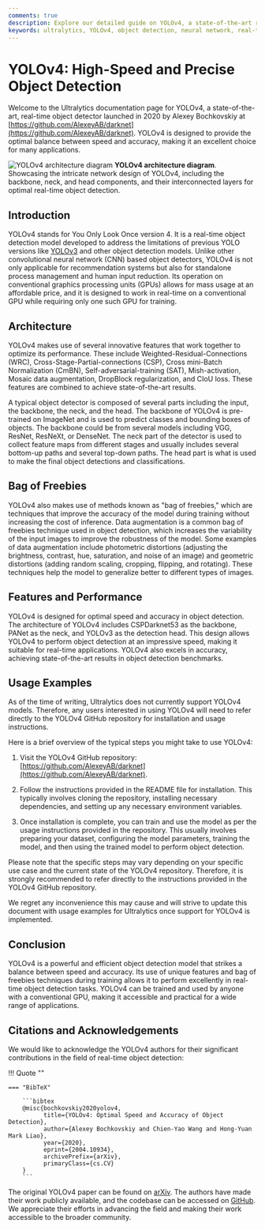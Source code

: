 ```yaml
---
comments: true
description: Explore our detailed guide on YOLOv4, a state-of-the-art real-time object detector. Understand its architectural highlights, innovative features, and application examples.
keywords: ultralytics, YOLOv4, object detection, neural network, real-time detection, object detector, machine learning
---
```


# YOLOv4: High-Speed and Precise Object Detection

Welcome to the Ultralytics documentation page for YOLOv4, a state-of-the-art, real-time object detector launched in 2020 by Alexey Bochkovskiy at [https://github.com/AlexeyAB/darknet](https://github.com/AlexeyAB/darknet). YOLOv4 is designed to provide the optimal balance between speed and accuracy, making it an excellent choice for many applications.

![YOLOv4 architecture diagram](https://user-images.githubusercontent.com/26833433/246185689-530b7fe8-737b-4bb0-b5dd-de10ef5aface.png) **YOLOv4 architecture diagram**. Showcasing the intricate network design of YOLOv4, including the backbone, neck, and head components, and their interconnected layers for optimal real-time object detection.

## Introduction

YOLOv4 stands for You Only Look Once version 4. It is a real-time object detection model developed to address the limitations of previous YOLO versions like [YOLOv3](yolov3.md) and other object detection models. Unlike other convolutional neural network (CNN) based object detectors, YOLOv4 is not only applicable for recommendation systems but also for standalone process management and human input reduction. Its operation on conventional graphics processing units (GPUs) allows for mass usage at an affordable price, and it is designed to work in real-time on a conventional GPU while requiring only one such GPU for training.

## Architecture

YOLOv4 makes use of several innovative features that work together to optimize its performance. These include Weighted-Residual-Connections (WRC), Cross-Stage-Partial-connections (CSP), Cross mini-Batch Normalization (CmBN), Self-adversarial-training (SAT), Mish-activation, Mosaic data augmentation, DropBlock regularization, and CIoU loss. These features are combined to achieve state-of-the-art results.

A typical object detector is composed of several parts including the input, the backbone, the neck, and the head. The backbone of YOLOv4 is pre-trained on ImageNet and is used to predict classes and bounding boxes of objects. The backbone could be from several models including VGG, ResNet, ResNeXt, or DenseNet. The neck part of the detector is used to collect feature maps from different stages and usually includes several bottom-up paths and several top-down paths. The head part is what is used to make the final object detections and classifications.

## Bag of Freebies

YOLOv4 also makes use of methods known as "bag of freebies," which are techniques that improve the accuracy of the model during training without increasing the cost of inference. Data augmentation is a common bag of freebies technique used in object detection, which increases the variability of the input images to improve the robustness of the model. Some examples of data augmentation include photometric distortions (adjusting the brightness, contrast, hue, saturation, and noise of an image) and geometric distortions (adding random scaling, cropping, flipping, and rotating). These techniques help the model to generalize better to different types of images.

## Features and Performance

YOLOv4 is designed for optimal speed and accuracy in object detection. The architecture of YOLOv4 includes CSPDarknet53 as the backbone, PANet as the neck, and YOLOv3 as the detection head. This design allows YOLOv4 to perform object detection at an impressive speed, making it suitable for real-time applications. YOLOv4 also excels in accuracy, achieving state-of-the-art results in object detection benchmarks.

## Usage Examples

As of the time of writing, Ultralytics does not currently support YOLOv4 models. Therefore, any users interested in using YOLOv4 will need to refer directly to the YOLOv4 GitHub repository for installation and usage instructions.

Here is a brief overview of the typical steps you might take to use YOLOv4:

1. Visit the YOLOv4 GitHub repository: [https://github.com/AlexeyAB/darknet](https://github.com/AlexeyAB/darknet).

2. Follow the instructions provided in the README file for installation. This typically involves cloning the repository, installing necessary dependencies, and setting up any necessary environment variables.

3. Once installation is complete, you can train and use the model as per the usage instructions provided in the repository. This usually involves preparing your dataset, configuring the model parameters, training the model, and then using the trained model to perform object detection.

Please note that the specific steps may vary depending on your specific use case and the current state of the YOLOv4 repository. Therefore, it is strongly recommended to refer directly to the instructions provided in the YOLOv4 GitHub repository.

We regret any inconvenience this may cause and will strive to update this document with usage examples for Ultralytics once support for YOLOv4 is implemented.

## Conclusion

YOLOv4 is a powerful and efficient object detection model that strikes a balance between speed and accuracy. Its use of unique features and bag of freebies techniques during training allows it to perform excellently in real-time object detection tasks. YOLOv4 can be trained and used by anyone with a conventional GPU, making it accessible and practical for a wide range of applications.

## Citations and Acknowledgements

We would like to acknowledge the YOLOv4 authors for their significant contributions in the field of real-time object detection:

!!! Quote ""

    === "BibTeX"

        ```bibtex
        @misc{bochkovskiy2020yolov4,
              title={YOLOv4: Optimal Speed and Accuracy of Object Detection},
              author={Alexey Bochkovskiy and Chien-Yao Wang and Hong-Yuan Mark Liao},
              year={2020},
              eprint={2004.10934},
              archivePrefix={arXiv},
              primaryClass={cs.CV}
        }
        ```

The original YOLOv4 paper can be found on [arXiv](https://arxiv.org/abs/2004.10934). The authors have made their work publicly available, and the codebase can be accessed on [GitHub](https://github.com/AlexeyAB/darknet). We appreciate their efforts in advancing the field and making their work accessible to the broader community.
